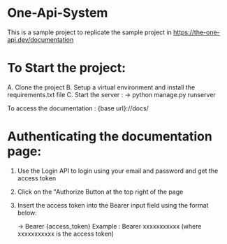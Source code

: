 # One-Api-System
This is a sample project to replicate the  sample project in https://the-one-api.dev/documentation


# To Start the project:

A.  Clone the project 
B.  Setup a virtual environment and install the requirements.txt file
C.  Start the server : 
            -> python manage.py runserver


To access the documentation : {base url}://docs/


 # Authenticating the documentation page:

 1. Use the Login API to login using your email and password and  get the access token 
 2. Click on the "Authorize Button at the top right of the page
 3. Insert the access token into the Bearer input field  using the format below:

      ->  Bearer  {access_token}
       Example : Bearer xxxxxxxxxxx (where xxxxxxxxxxx is the access token)


